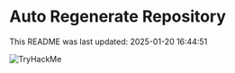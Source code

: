 # Auto Regenerate Repository

This README was last updated: 2025-01-20 16:44:51

 ![TryHackMe](https://tryhackme.com/badge/533634)